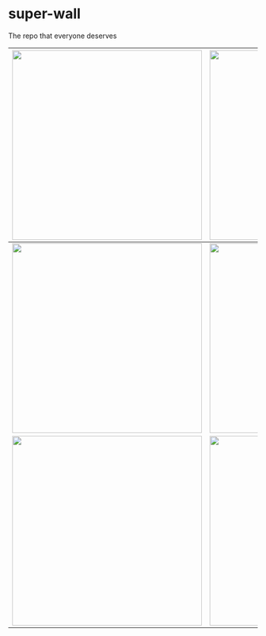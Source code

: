 # super-wall
The repo that everyone deserves

| <img hight="300" width="383" src="https://github.com/sarveshspatil111/super-wall/blob/main/wall/simplicity.jpg"> | <img hight="300" width="383" src="https://github.com/sarveshspatil111/super-wall/blob/main/wall/space.jpg"> |
|---|---|
| <img hight="300" width="383" src="https://github.com/sarveshspatil111/super-wall/blob/main/wall/wallhaven-4ol2mm.png"> | <img hight="300" width="383" src="https://github.com/sarveshspatil111/super-wall/blob/main/wall/2.png"> |
| <img hight="300" width="383" src="https://github.com/sarveshspatil111/super-wall/blob/main/wall/1637628293134.png"> | <img hight="300" width="383" src="https://github.com/sarveshspatil111/super-wall/blob/main/wall/wallhaven-xl7pgv.png"> |

